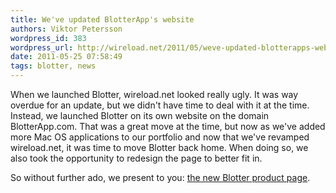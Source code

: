```yaml
---
title: We've updated BlotterApp's website
authors: Viktor Petersson
wordpress_id: 383
wordpress_url: http://wireload.net/2011/05/weve-updated-blotterapps-website/
date: 2011-05-25 07:58:49
tags: blotter, news
---
```


When we launched Blotter, wireload.net looked really ugly. It was way
overdue for an update, but we didn't have time to deal with it at the
time. Instead, we launched Blotter on its own website on the domain
BlotterApp.com. That was a great move at the time, but now as we've
added more Mac OS applications to our portfolio and now that we've
revamped wireload.net, it was time to move Blotter back home. When doing
so, we also took the opportunity to redesign the page to better fit in.

So without further ado, we present to you: [the new Blotter product
page](/products/blotter/).
